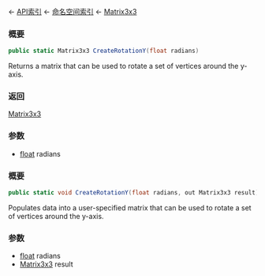 ← [API索引](Api-Index) ← [命名空间索引](Namespace-Index) ← [Matrix3x3](VRageMath.Matrix3x3)

### 概要

```csharp
public static Matrix3x3 CreateRotationY(float radians)
```

Returns a matrix that can be used to rotate a set of vertices around the y-axis.

### 返回

[Matrix3x3](VRageMath.Matrix3x3)

### 参数

* [float](https://docs.microsoft.com/en-us/dotnet/api/System.Single?view=netframework-4.6) radians
### 概要

```csharp
public static void CreateRotationY(float radians, out Matrix3x3 result)
```

Populates data into a user-specified matrix that can be used to rotate a set of vertices around the y-axis.

### 参数

* [float](https://docs.microsoft.com/en-us/dotnet/api/System.Single?view=netframework-4.6) radians
* [Matrix3x3](VRageMath.Matrix3x3) result
